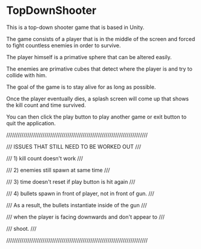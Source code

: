 TopDownShooter
==============
This is a top-down shooter game that is based in Unity. 

The game consists of a player that is in the middle of the screen and 
forced to fight countless enemies in order to survive. 

The player himself is a primative sphere that can be altered easily. 

The enemies are primative cubes that detect where the player is and try 
to collide with him.

The goal of the game is to stay alive for as long as possible. 

Once the player eventually dies, a splash screen will come up that 
shows the kill count and time survived. 

You can then click the play button to play another game or exit button 
to quit the application.


//////////////////////////////////////////////////////////////////////////

///   ISSUES THAT STILL NEED TO BE WORKED OUT                          ///

///   1)  kill count doesn't work                                      ///

///   2)  enemies still spawn at same time                             ///

///   3)  time doesn't reset if play button is hit again               ///

///   4)  bullets spawn in front of player, not in front of gun.       ///

///       As a result, the bullets instantiate inside of the gun       ///

///       when the player is facing downwards and don't appear to      ///

///       shoot.                                                       ///

//////////////////////////////////////////////////////////////////////////
